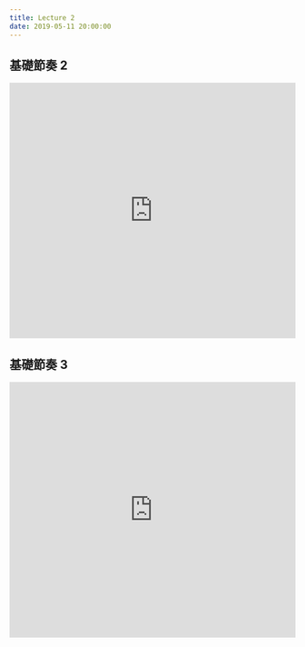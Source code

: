 ```yaml
---
title: Lecture 2
date: 2019-05-11 20:00:00
---
```


## 基礎節奏 2

<iframe src="https://flat.io/embed/5cf15c6508002532606d1ebc?layout=page&branding=false&controlsPrint=false&controlsPosition=top&playbackMetronome=count-in&sharingKey=bc352d213b12237067eb715d02a439e29e32f991708228332c5af789d31c84f4cceadfc4b268066b18eac66fb5a61e3260d190b0b6488661dd78b7148001feff" height="450" width="100%" frameBorder="0" allowfullscreen></iframe>

## 基礎節奏 3

<iframe src="https://flat.io/embed/5cf15fddcae2826086d48303?layout=page&branding=false&controlsPrint=false&controlsPosition=top&playbackMetronome=count-in&sharingKey=bc352d213b12237067eb715d02a439e29e32f991708228332c5af789d31c84f4cceadfc4b268066b18eac66fb5a61e3260d190b0b6488661dd78b7148001feff" height="450" width="100%" frameBorder="0" allowfullscreen></iframe>
